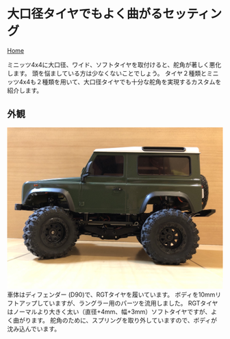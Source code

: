 # 大口径タイヤでもよく曲がるセッティング

[Home](/blog)

ミニッツ4x4に大口径、ワイド、ソフトタイヤを取付けると、舵角が著しく悪化します。
頭を悩ましている方は少なくないことでしょう。
タイヤ２種類とミニッツ4x4も２種類を用いて、大口径タイヤでも十分な舵角を実現するカスタムを紹介します。

## 外観

![D90スプリング無効化](D90_spring_invalidated.jpg "曲がるセッティング")
車体はディフェンダー (D90)で、RGTタイヤを履いています。
ボディを10mmリフトアップしていますが、ラングラー用のパーツを流用しました。
RGTタイヤはノーマルより大きく太い（直径+4mm、幅+3mm）ソフトタイヤですが、よく曲がります。
舵角のために、スプリングを取り外していますので、ボディが沈み込んでいます。
